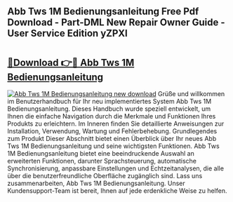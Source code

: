 ## Abb Tws 1M Bedienungsanleitung Free Pdf Download - Part-DML New Repair Owner Guide - User Service Edition yZPXI

# <h2><a href="http://df2wgi.blite.top/?on=Abb+Tws+1M+Bedienungsanleitung">🔗Download 👉🔴 Abb Tws 1M Bedienungsanleitung</a></h2>

[![Abb Tws 1M Bedienungsanleitung new download](https://i.imgur.com/lujVjoI.png)](http://df2wgi.blite.top/?on=Abb+Tws+1M+Bedienungsanleitung)
Grüße und willkommen im Benutzerhandbuch für Ihr neu implementiertes System Abb Tws 1M Bedienungsanleitung. Dieses Handbuch wurde speziell entwickelt, um Ihnen die einfache Navigation durch die Merkmale und Funktionen Ihres Produkts zu erleichtern. Im Inneren finden Sie detaillierte Anweisungen zur Installation, Verwendung, Wartung und Fehlerbehebung. Grundlegendes zum Produkt Dieser Abschnitt bietet einen Überblick über Ihr neues Abb Tws 1M Bedienungsanleitung und seine wichtigsten Funktionen. Abb Tws 1M Bedienungsanleitung bietet eine beeindruckende Auswahl an erweiterten Funktionen, darunter Sprachsteuerung, automatische Synchronisierung, anpassbare Einstellungen und Echtzeitanalysen, die alle über die benutzerfreundliche Oberfläche zugänglich sind. Lass uns zusammenarbeiten, Abb Tws 1M Bedienungsanleitung. Unser Kundensupport-Team ist bereit, Ihnen auf jede erdenkliche Weise zu helfen.
